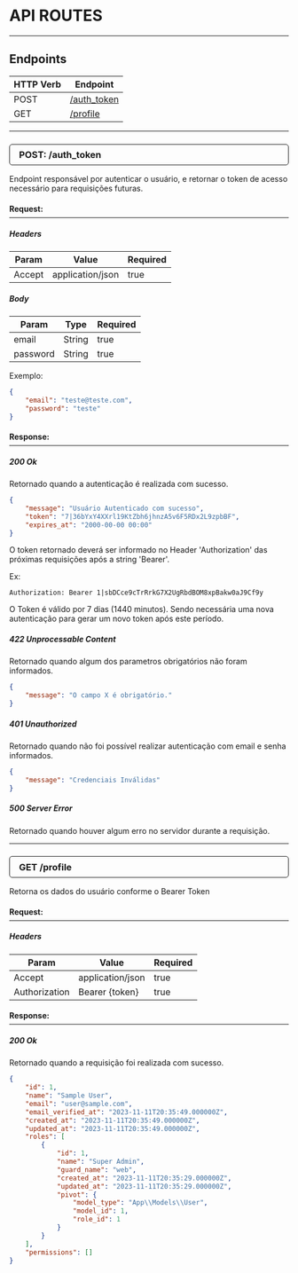 <style>
  body {
    padding: 2em !important;
  }
    h3 {    
        border: 1px solid;
        border-radius: 5px;
        padding: 0.5em 1em;
    }

    h4 {    
        border-bottom: 1px solid;
        padding-bottom: 0.5em;
    }
</style>

# API ROUTES

<hr>

## Endpoints

| HTTP Verb | Endpoint                   |
|-----------|----------------------------|
| POST      | [/auth_token](#auth_token) |
| GET       | [/profile](#profile)       |

<hr> 

<h3 id="auth_token"> POST: /auth_token </h3>

Endpoint responsável por autenticar o usuário, e retornar o token de acesso necessário para requisições futuras.

#### Request:

##### Headers

| Param  | Value            | Required |
|--------|------------------|----------|
| Accept | application/json | true     |

##### Body

| Param    | Type   | Required |
|----------|--------|----------|
| email    | String | true     |
| password | String | true     |

Exemplo:

```json
{
    "email": "teste@teste.com",
    "password": "teste"
}
```

#### Response:

##### 200 Ok

Retornado quando a autenticação é realizada com sucesso.

```json
{
    "message": "Usuário Autenticado com sucesso",
    "token": "7|36bYxY4XXrl19KtZbh6jhnzA5v6F5RDx2L9zpbBF",
    "expires_at": "2000-00-00 00:00"
}
```

O token retornado deverá ser informado no Header 'Authorization' das próximas requisições após a string 'Bearer'.

Ex:

```
Authorization: Bearer 1|sbDCce9cTrRrkG7X2UgRbdBOM8xpBakw0aJ9Cf9y
```

O Token é válido por 7 dias (1440 minutos). Sendo necessária uma nova autenticação para gerar um novo token após este
período.

##### 422 Unprocessable Content

Retornado quando algum dos parametros obrigatórios não foram informados.

```json
{
    "message": "O campo X é obrigatório."
}
```

##### 401 Unauthorized

Retornado quando não foi possível realizar autenticação com email e senha informados.

```json
{
    "message": "Credenciais Inválidas"
}
```

##### 500 Server Error

Retornado quando houver algum erro no servidor durante a requisição.

<hr>

<h3 id="user"> GET /profile </h3>
Retorna os dados do usuário conforme o Bearer Token

#### Request:

##### Headers

| Param         | Value            | Required |
|---------------|------------------|----------|
| Accept        | application/json | true     |
| Authorization | Bearer {token}   | true     |

#### Response:

##### 200 Ok

Retornado quando a requisição foi realizada com sucesso.

```json
{
    "id": 1,
    "name": "Sample User",
    "email": "user@sample.com",
    "email_verified_at": "2023-11-11T20:35:49.000000Z",
    "created_at": "2023-11-11T20:35:49.000000Z",
    "updated_at": "2023-11-11T20:35:49.000000Z",
    "roles": [
        {
            "id": 1,
            "name": "Super Admin",
            "guard_name": "web",
            "created_at": "2023-11-11T20:35:29.000000Z",
            "updated_at": "2023-11-11T20:35:29.000000Z",
            "pivot": {
                "model_type": "App\\Models\\User",
                "model_id": 1,
                "role_id": 1
            }
        }
    ],
    "permissions": []
}

```
